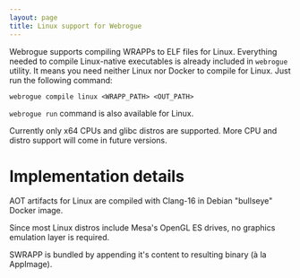 ```yaml
---
layout: page
title: Linux support for Webrogue
---
```


Webrogue supports compiling WRAPPs to ELF files for Linux.
Everything needed to compile Linux-native executables is already included in `webrogue` utility.
It means you need neither Linux nor Docker to compile for Linux.
Just run the following command:

```webrogue compile linux <WRAPP_PATH> <OUT_PATH>```

`webrogue run` command is also available for Linux.

Currently only x64 CPUs and glibc distros are supported.
More CPU and distro support will come in future versions.

# Implementation details
AOT artifacts for Linux are compiled with Clang-16 in Debian "bullseye" Docker image.

Since most Linux distros include Mesa's OpenGL ES drives, no graphics emulation layer is required.

SWRAPP is bundled by appending it's content to resulting binary (à la AppImage).
